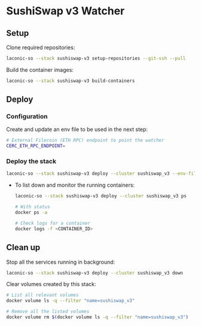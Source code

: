 # SushiSwap v3 Watcher

## Setup

Clone required repositories:

```bash
laconic-so --stack sushiswap-v3 setup-repositories --git-ssh --pull
```

Build the container images:

```bash
laconic-so --stack sushiswap-v3 build-containers
```

## Deploy

### Configuration

Create and update an env file to be used in the next step:

  ```bash
  # External Filecoin (ETH RPC) endpoint to point the watcher
  CERC_ETH_RPC_ENDPOINT=
  ```

### Deploy the stack

```bash
laconic-so --stack sushiswap-v3 deploy --cluster sushiswap_v3 --env-file <PATH_TO_ENV_FILE> up
```

* To list down and monitor the running containers:

  ```bash
  laconic-so --stack sushiswap-v3 deploy --cluster sushiswap_v3 ps

  # With status
  docker ps -a

  # Check logs for a container
  docker logs -f <CONTAINER_ID>
  ```

## Clean up

Stop all the services running in background:

```bash
laconic-so --stack sushiswap-v3 deploy --cluster sushiswap_v3 down
```

Clear volumes created by this stack:

```bash
# List all relevant volumes
docker volume ls -q --filter "name=sushiswap_v3"

# Remove all the listed volumes
docker volume rm $(docker volume ls -q --filter "name=sushiswap_v3")
```
